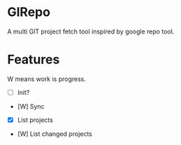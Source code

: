 # GlRepo

A multi GIT project fetch tool inspired by google repo tool.

# Features

W means work is progress.

 - [ ] Init?
 - [W] Sync
 - [x] List projects
 - [W] List changed projects
